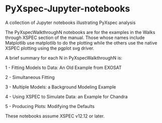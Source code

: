 # PyXspec-Jupyter-notebooks
A collection of Jupyter notebooks illustrating PyXspec analysis

The PyXspecWalkthroughN notebooks are for the examples in the Walks through XSPEC section of the manual. Those whose names include Matplotlib use matplotlib to do the plotting while the others use the native XSPEC plotting using the pgplot svg driver.

A brief summary for each N in PyXspecWalkthroughN is:

1 - Fitting Models to Data: An Old Example from EXOSAT

2 - Simultaneous Fitting

3 - Multiple Models: a Background Modeling Example

4 - Using XSPEC to Simulate Data: an Example for Chandra

5 - Producing Plots: Modifying the Defaults

These notebooks assume XSPEC v12.12 or later.

